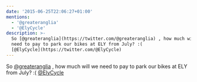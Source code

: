 ```yaml
---
date: '2015-06-25T22:06:27+01:00'
mentions:
  - '@greateranglia'
  - '@ElyCycle'
description: >-
  So [@greateranglia](https://twitter.com/@greateranglia) , how much will we
  need to pay to park our bikes at ELY from July? :(
  [@ElyCycle](https://twitter.com/@ElyCycle)
---
```

So [@greateranglia](https://twitter.com/@greateranglia) , how much will we need to pay to park our bikes at ELY from July? :( [@ElyCycle](https://twitter.com/@ElyCycle)

